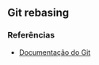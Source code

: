 ## Git rebasing


### Referências
  
* [Documentação do Git](https://git-scm.com/book/pt-br/v1/Ramifica%C3%A7%C3%A3o-Branching-no-Git-Rebasing)